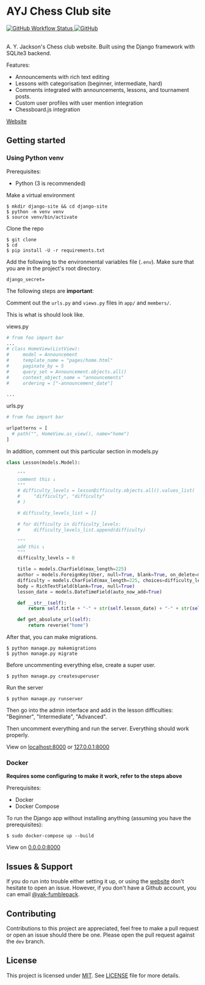 # AYJ Chess Club site

<a href="">
  <img alt="GitHub Workflow Status" src="https://img.shields.io/github/workflow/status/AYJ-Chess-Club/website/Build?logo=github&logoColor=949da5&style=plastic">
</a>
<a href="">
  <img alt="GitHub" src="https://img.shields.io/github/license/AYJ-Chess-Club/website?style=plastic">
</a>
<br>
<br>

A. Y. Jackson's Chess club website. Built using the Django framework with SQLite3 backend.

Features:
- Announcements with rich text editing
- Lessons with categorisation (beginner, intermediate, hard)
- Comments integrated with announcements, lessons, and tournament posts.
- Custom user profiles with user mention integration
- Chessboard.js integration

[Website](https://ayjchess.pythonanywhere.com)

## Getting started

### Using Python venv

Prerequisites:
- Python (3 is recommended)

Make a virtual environment

```shell
$ mkdir django-site && cd django-site
$ python -m venv venv
$ source venv/bin/activate
```

Clone the repo

```
$ git clone
$ cd
$ pip install -U -r requirements.txt
```

Add the following to the environmental variables file (`.env`). Make sure that you are in the project's root directory. 

```
django_secret=
```

The following steps are **important**:

Comment out the `urls.py` and `views.py` files in `app/` and `members/`.

This is what is should look like.

views.py

```python
# from foo import bar
...
# class HomeView(ListView):
#     model = Announcement
#     template_name = "pages/home.html"
#     paginate_by = 5
#     query_set = Announcement.objects.all()
#     context_object_name = "announcements"
#     ordering = ["-announcement_date"]

...
```

urls.py

```python
# from foo import bar

urlpatterns = [
  # path("", HomeView.as_view(), name="home")
]
```

In addition, comment out this particular section in models.py

```python
class Lesson(models.Model):

    """
    comment this ↓
    """
    # difficulty_levels = lessonDifficulty.objects.all().values_list(
    #     "difficulty", "difficulty"
    # )

    # difficulty_levels_list = []

    # for difficulty in difficulty_levels:
    #     difficulty_levels_list.append(difficulty)

    """
    add this ↓
    """
    difficulty_levels = 0

    title = models.CharField(max_length=225)
    author = models.ForeignKey(User, null=True, blank=True, on_delete=models.CASCADE)
    difficulty = models.CharField(max_length=225, choices=difficulty_levels)
    body = RichTextField(blank=True, null=True)
    lesson_date = models.DateTimeField(auto_now_add=True)

    def __str__(self):
        return self.title + "-" + str(self.lesson_date) + "-" + str(self.author)

    def get_absolute_url(self):
        return reverse("home")
```

After that, you can make migrations.

```shell
$ python manage.py makemigrations
$ python manage.py migrate
```

Before uncommenting everything else, create a super user.

```shell
$ python manage.py createsuperuser
```

Run the server

```shell
$ python manage.py runserver
```

Then go into the admin interface and add in the lesson difficulties: "Beginner", "Intermediate", "Advanced". 

Then uncomment everything and run the server. Everything should work properly.

View on [localhost:8000](http://localhost:8000) or [127.0.0.1:8000](http://127.0.0.1:8000) 

### Docker

**Requires some configuring to make it work, refer to the steps above**

Prerequisites:
- Docker
- Docker Compose

To run the Django app without installing anything (assuming you have the prerequisites):

```
$ sudo docker-compose up --build
```

View on [0.0.0.0:8000](http://0.0.0.0:8000)

## Issues & Support
If you do run into trouble either setting it up, or using the [website](https://ayjchess.pythonanywhere.com) don't hesitate to open an issue. However, if you don't have a Github account, you can email <a href="mailto:liang.mike.to@gmail.com">@yak-fumblepack</a>.


## Contributing
Contributions to this project are appreciated, feel free to make a pull request or open an issue should there be one. Please open the pull request against the `dev` branch. 

## License
This project is licensed under [MIT](https://opensource.org/licenses/MIT). See [LICENSE]() file for more details.